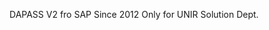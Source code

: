 <!---
unir-dapass/unir-dapass is a ✨ special ✨ repository because its `README.md` (this file) appears on your GitHub profile.
You can click the Preview link to take a look at your changes.
--->

 DAPASS V2 fro SAP
 Since 2012
 Only for UNIR Solution Dept.
